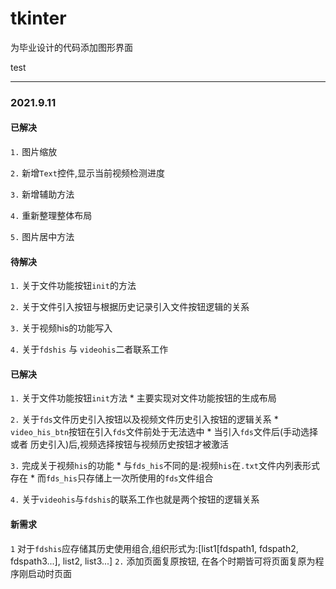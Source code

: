 # tkinter

为毕业设计的代码添加图形界面

test

---
### 2021.9.11

#### 已解决
`1.` 图片缩放


`2.` 新增`Text`控件,显示当前视频检测进度


`3.` 新增辅助方法


`4.` 重新整理整体布局


`5.` 图片居中方法

#### 待解决

`1.` 关于文件功能按钮`init`的方法


`2.` 关于文件引入按钮与根据历史记录引入文件按钮逻辑的关系


`3.` 关于视频his的功能写入


`4.` 关于`fdshis` 与 `videohis`二者联系工作

#### 已解决

`1.` 关于文件功能按钮`init`方法
	* 主要实现对文件功能按钮的生成布局

`2.` 关于`fds`文件历史引入按钮以及视频文件历史引入按钮的逻辑关系
	* `video_his_btn`按钮在引入`fds`文件前处于无法选中
	* 当引入`fds`文件后(手动选择 或者 历史引入)后,视频选择按钮与视频历史按钮才被激活

`3.` 完成关于视频`his`的功能
	* 与`fds_his`不同的是:视频`his`在`.txt`文件内列表形式存在
	* 而`fds_his`只存储上一次所使用的`fds`文件组合

`4.` 关于`videohis`与`fdshis`的联系工作也就是两个按钮的逻辑关系


#### 新需求

`1` 对于`fdshis`应存储其历史使用组合,组织形式为:[list1[fdspath1, fdspath2, fdspath3...], list2, list3...]
`2.` 添加页面复原按钮, 在各个时期皆可将页面复原为程序刚启动时页面
